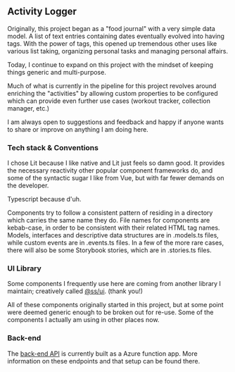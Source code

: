 ## Activity Logger

Originally, this project began as a "food journal" with a very simple data model. A list of text entries containing dates eventually evolved into having tags. With the power of tags, this opened up tremendous other uses like various list taking, organizing personal tasks and managing personal affairs.

Today, I continue to expand on this project with the mindset of keeping things generic and multi-purpose.

Much of what is currently in the pipeline for this project revolves around enriching the "activities" by allowing custom properties to be configured which can provide even further use cases (workout tracker, collection manager, etc.)

I am always open to suggestions and feedback and happy if anyone wants to share or improve on anything I am doing here.

### Tech stack & Conventions

I chose Lit because I like native and Lit just feels so damn good. It provides the necessary reactivity other popular component frameworks do, and some of the syntactic sugar I like from Vue, but with far fewer demands on the developer.

Typescript because d'uh.

Components try to follow a consistent pattern of residing in a directory which carries the same name they do. File names for components are kebab-case, in order to be consistent with their related HTML tag names. Models, interfaces and descriptive data structures are in .models.ts files, while custom events are in .events.ts files. In a few of the more rare cases, there will also be some Storybook stories, which are in .stories.ts files.

### UI Library

Some components I frequently use here are coming from another library I maintain; creatively called [@ss/ui](https://github.com/SikoSoft/ui). (thank you!)

All of these components originally started in this project, but at some point were deemed generic enough to be broken out for re-use. Some of the components I actually am using in other places now.

### Back-end

The [back-end API](https://github.com/SikoSoft/gapi) is currently built as a Azure function app. More information on these endpoints and that setup can be found there.
